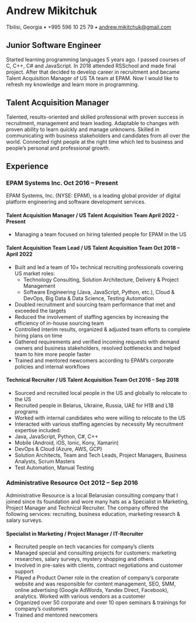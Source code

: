 # Andrew Mikitchuk

Tbilisi, Georgia • +995 596 10 25 79 • andrew.mikitchuk@gmail.com


## Junior Software Engineer

Started learning programming languages 5 years ago. I passed courses of C, C++, C# and JavaScript. In 2018 attended RSSchool and made final project. After that decided to develop career in recruitment and became Talent Acquisition Manager of US TA team at EPAM. Now I would like to refresh my knowledge and learn more in programming. 

## Talent Acquisition Manager

Talented, results-oriented and skilled professional with proven success in recruitment, management and team leading. Adaptable to changes with proven ability to learn quickly and manage unknowns. Skilled in communicating with business stakeholders and candidates from all over the world. Connected right people at the right time which led to business and people’s personal and professional growth. 

## Experience

### EPAM Systems Inc. 	Oct 2016 – Present

EPAM Systems, Inc. (NYSE: EPAM), is a leading global provider of digital platform engineering and software development services.

#### Talent Acquisition Manager / US Talent Acquisition Team	April 2022 - Present
* Managing a team focused on hiring talented people for EPAM in the US
#### Talent Acquisition Team Lead / US Talent Acquisition Team	Oct 2018 – April 2022
* Built and led a team of 10+ technical recruiting professionals covering US market roles:  
    * Technology Consulting, Solution Architecture, Delivery & Project Management
    * Software Engineering (Java, JavaScript, Python, etc.), Cloud & DevOps, Big Data & Data Science, Testing Automation
* Doubled recruitment and sourcing team performance that met and exceeded the targets 
* Reduced the involvement of staffing agencies by increasing the efficiency of in-house sourcing team
* Controlled interim results, organized & adjusted team efforts to complete hiring plans on time
* Gathered requirements and verified incoming requests with demand owners and business stakeholders, resolved bottlenecks and helped team to hire more people faster
* Trained and mentored newcomers according to EPAM’s corporate policies and internal workflows

#### Technical Recruiter / US Talent Acquisition Team	Oct 2016 – Sep 2018
* Sourced and recruited local people in the US and globally to relocate to the US
* Recruited people in Belarus, Ukraine, Russia, UAE for H1B and L1B programs
* Worked with internal candidates who were willing to relocate to the US
* Interacted with various staffing agencies by necessity
My recruitment expertise included:
* Java, JavaScript, Python, C#, C++
* Mobile (Android, iOS, Ionic, Kony, Xamarin)
* DevOps & Cloud (Azure, AWS, GCP)
* Solution Architects, Team and Tech Leads, Project Managers, Business Analysts, Scrum Masters
* Test Automation, Manual Testing


### Administrative Resource	Oct 2012 – Sep 2016

Administrative Resource is a local Belarusian consulting company that I joined since its foundation and wore many hats as a Specialist in Marketing, Project Manager and Technical Recruiter. The company offered the following services: recruiting, business education, marketing research & salary surveys.

#### Specialist in Marketing / Project Manager / IT-Recruiter
* Recruited people on tech vacancies for company’s clients 
* Managed special and consulting projects for customers: marketing researches, salary surveys, mystery shopping and others
* Involved in pre-sales with clients, contract negotiations and customer support
* Played a Product Owner role in the creation of company’s corporate website and was responsible for content management, SEO, SMM, online advertising (Google AdWords, Yandex Direct, Facebook), analytics. Worked with various vendors as a customer
* Organized over 50 corporate and over 10 open seminars & trainings for company’s customers
* Trained and mentored newcomers
